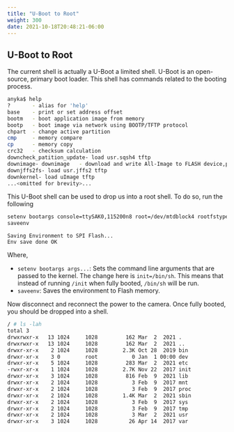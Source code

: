 ```yaml
---
title: "U-Boot to Root"
weight: 300
date: 2021-10-18T20:48:21-06:00
---
```


## U-Boot to Root

The current shell is actually a U-Boot a limited shell. U-Boot is an open-source, primary boot loader. This shell has commands related to the booting process.

```sh
anyka$ help
?       - alias for 'help'
base    - print or set address offset
bootm   - boot application image from memory
bootp   - boot image via network using BOOTP/TFTP protocol
chpart  - change active partition
cmp     - memory compare
cp      - memory copy
crc32   - checksum calculation
downcheck_patition_update- load usr.sqsh4 tftp
downimage- downimage   - download and write All-Image to FLASH device,partiton table from ENV partition.
downjffs2fs- load usr.jffs2 tftp
downkernel- load uImage tftp
...<omitted for brevity>...
```
This U-Boot shell can be used to drop us into a root shell. To do so, run the following
```sh
setenv bootargs console=ttySAK0,115200n8 root=/dev/mtdblock4 rootfstype=squashfs init=/bin/sh mem=64M memsize=64M
saveenv
```

```
Saving Environment to SPI Flash...
Env save done OK
```
Where,
- `setenv bootargs args...`: Sets the command line arguments that are passed to the kernel. The change here is `init=/bin/sh`. This means that instead of running `/init` when fully booted, `/bin/sh` will be run.
- `saveenv`: Saves the environment to Flash memory.

Now disconnect and reconnect the power to the camera. Once fully booted, you should be dropped into a shell.

```sh
/ # ls -lah
total 3
drwxrwxr-x   13 1024     1028         162 Mar  2  2021 .
drwxrwxr-x   13 1024     1028         162 Mar  2  2021 ..
drwxr-xr-x    2 1024     1028        2.3K Oct 28  2019 bin
drwxr-xr-x    3 0        root           0 Jan  1 00:00 dev
drwxr-xr-x    5 1024     1028         283 Mar  2  2021 etc
-rwxr-xr-x    1 1024     1028        2.7K Nov 22  2017 init
drwxr-xr-x    3 1024     1028         816 Feb  9  2021 lib
drwxr-xr-x    2 1024     1028           3 Feb  9  2017 mnt
drwxr-xr-x    2 1024     1028           3 Feb  9  2017 proc
drwxr-xr-x    2 1024     1028        1.4K Mar  2  2021 sbin
drwxr-xr-x    2 1024     1028           3 Feb  9  2017 sys
drwxr-xr-x    2 1024     1028           3 Feb  9  2017 tmp
drwxr-xr-x    2 1024     1028           3 Mar  2  2021 usr
drwxr-xr-x    3 1024     1028          26 Apr 14  2017 var
```
